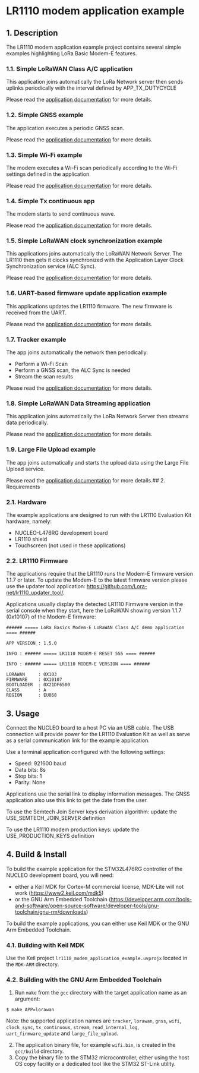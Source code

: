 # LR1110 modem application example

## 1. Description

The LR1110 modem application example project contains several simple examples highlighting LoRa Basic Modem-E features.

### 1.1. Simple LoRaWAN Class A/C application

This application joins automatically the LoRa Network server then sends uplinks periodically with the interval defined by APP_TX_DUTYCYCLE

Please read the [application documentation](Docs/apps.LoRaWAN.md) for more details.

### 1.2. Simple GNSS example

The application executes a periodic GNSS scan.

Please read the [application documentation](Docs/apps.gnss_test.md) for more details.

### 1.3. Simple Wi-Fi example

The modem executes a Wi-Fi scan periodically according to the Wi-Fi settings defined in the application.

Please read the [application documentation](Docs/apps.wifi_test.md) for more details.

### 1.4. Simple Tx continuous app

The modem starts to send continuous wave.

Please read the [application documentation](Docs/apps.tx_continuous.md) for more details.

### 1.5. Simple LoRaWAN clock synchronization example

This applications joins automatically the LoRaWAN Network Server. The LR1110 then gets it clocks synchronized with the Application Layer Clock Synchronization service (ALC Sync).

Please read the [application documentation](Docs/apps.clock_sync.md) for more details.

### 1.6. UART-based firmware update application example

This applications updates the LR1110 firmware. The new firmware is received from the UART.

Please read the [application documentation](Docs/apps.uart_firmware_update.md) for more details.

### 1.7. Tracker example

The app joins automatically the network then periodically:

- Perform a Wi-Fi Scan
- Perform a GNSS scan, the ALC Sync is needed
- Stream the scan results

Please read the [application documentation](Docs/apps.Tracker.md) for more details.

### 1.8. Simple LoRaWAN Data Streaming application

This application joins automatically the LoRa Network Server then streams data periodically.

Please read the [application documentation](Docs/apps.stream.md) for more details.

### 1.9. Large File Upload example

The app joins automatically and starts the upload data using the Large File Upload service.

Please read the [application documentation](Docs/apps.large_file_upload.md) for more details.## 2. Requirements

### 2.1. Hardware

The example applications are designed to run with the LR1110 Evaluation Kit hardware, namely:

* NUCLEO-L476RG development board
* LR1110 shield
* Touchscreen (not used in these applications)


### 2.2. LR1110 Firmware

The applications require that the LR1110 runs the Modem-E firmware version 1.1.7 or later. To update the Modem-E to the latest firmware version please use the updater tool application: https://github.com/Lora-net/lr1110_updater_tool/.

Applications usually display the detected LR1110 Firmware version in the serial console when they start, here the LoRaWAN showing version 1.1.7 (0x10107) of the Modem-E firmware:

```
###### ===== LoRa Basics Modem-E LoRaWAN Class A/C demo application ==== ######

APP VERSION : 1.5.0

INFO : ###### ===== LR1110 MODEM-E RESET 555 ==== ######

INFO : ###### ===== LR1110 MODEM-E VERSION ==== ######

LORAWAN     : 0X103
FIRMWARE    : 0X10107
BOOTLOADER  : 0X21DF6500
CLASS       : A
REGION      : EU868
```

## 3. Usage

Connect the NUCLEO board to a host PC via an USB cable. The USB connection will provide power for the LR1110 Evaluation Kit as well as serve as a serial communication link for the example application.

Use a terminal application configured with the following settings:
- Speed: 921600 baud
- Data bits: 8s
- Stop bits: 1
- Parity: None

Applications use the serial link to display information messages. The GNSS application also use this link to get the date from the user.

To use the Semtech Join Server keys derivation algorithm: update the USE_SEMTECH_JOIN_SERVER definition

To use the LR1110 modem production keys: update the USE_PRODUCTION_KEYS definition

## 4. Build & Install

To build the example application for the STM32L476RG controller of the NUCLEO development board, you will need:

* either a Keil MDK for Cortex-M commercial license, MDK-Lite will not work (https://www2.keil.com/mdk5)
* or the GNU Arm Embedded Toolchain (https://developer.arm.com/tools-and-software/open-source-software/developer-tools/gnu-toolchain/gnu-rm/downloads)

To build the example applications, you can either use Keil MDK or the GNU Arm Embedded Toolchain.

### 4.1. Building with Keil MDK

Use the Keil project `lr1110_modem_application_example.uvprojx` located in the `MDK-ARM` directory.

### 4.2. Building with the GNU Arm Embedded Toolchain

1. Run `make` from the `gcc` directory with the target application name as an argument:

```
$ make APP=lorawan
```

Note: the supported application names are `tracker`, `lorawan`, `gnss`, `wifi`, `clock_sync`, `tx_continuous`, `stream`, `read_internal_log`, `uart_firmware_update` and `large_file_upload`.

2. The application binary file, for example `wifi.bin`, is created in the `gcc/build` directory.
3. Copy the binary file to the STM32 microcontroller, either using the host OS copy facility or a dedicated tool like the STM32 ST-Link utility.
